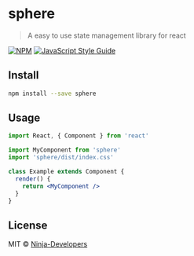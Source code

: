 # sphere

> A easy to use state management library for react

[![NPM](https://img.shields.io/npm/v/sphere.svg)](https://www.npmjs.com/package/sphere) [![JavaScript Style Guide](https://img.shields.io/badge/code_style-standard-brightgreen.svg)](https://standardjs.com)

## Install

```bash
npm install --save sphere
```

## Usage

```jsx
import React, { Component } from 'react'

import MyComponent from 'sphere'
import 'sphere/dist/index.css'

class Example extends Component {
  render() {
    return <MyComponent />
  }
}
```

## License

MIT © [Ninja-Developers](https://github.com/Ninja-Developers)
